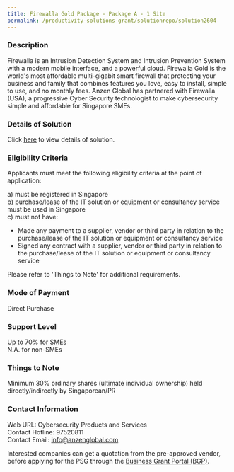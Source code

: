 ```yaml
---
title: Firewalla Gold Package - Package A - 1 Site
permalink: /productivity-solutions-grant/solutionrepo/solution2604
---
```


### Description

Firewalla is an Intrusion Detection System and Intrusion Prevention System with a modern mobile interface, and a powerful cloud.  Firewalla Gold is the world's most affordable multi-gigabit smart firewall that protecting your business and family that combines features you love, easy to install, simple to use, and no monthly fees.  Anzen Global has partnered with Firewalla (USA), a progressive Cyber Security technologist to make cybersecurity simple and affordable for Singapore SMEs.

### Details of Solution

Click <a href='https://www.gobusiness.gov.sg/images/psg/Anzen_Global_20200755_Desensitised_Annex_3_Part_1.pdf' target='_blank' rel='noopener'>here</a> to view details of solution.

### Eligibility Criteria

Applicants must meet the following eligibility criteria at the point of application:

a) must be registered in Singapore <br>
b) purchase/lease of the IT solution or equipment or consultancy service must be used in Singapore <br>
c) must not have:
- Made any payment to a supplier, vendor or third party in relation to the purchase/lease of the IT solution or equipment or consultancy service
- Signed any contract with a supplier, vendor or third party in relation to the purchase/lease of the IT solution or equipment or consultancy service

Please refer to 'Things to Note' for additional requirements.

### Mode of Payment
Direct Purchase

### Support Level
Up to 70% for SMEs <br>
N.A. for non-SMEs

### Things to Note
Minimum 30% ordinary shares (ultimate individual ownership) held directly/indirectly by Singaporean/PR

### Contact Information
Web URL: Cybersecurity Products and Services <br>Contact Hotline: 97520811 <br>Contact Email: info@anzenglobal.com <br>

Interested companies can get a quotation from the pre-approved vendor, before applying for the PSG through the <a target='_blank' rel='noopener' href='https://www.businessgrants.gov.sg/'>Business Grant Portal (BGP)</a>.
